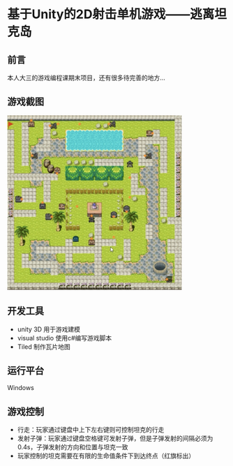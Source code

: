 # 基于Unity的2D射击单机游戏——逃离坦克岛
## 前言
本人大三的游戏编程课期末项目，还有很多待完善的地方...

## 游戏截图
<img src="https://raw.githubusercontent.com/XiaoTang233/unity-2d-shooting-game/master/screenshoot/game-screenshoot.png" width="400px" height="400px"/>

## 开发工具
* unity 3D 用于游戏建模
* visual studio 使用c#编写游戏脚本
* Tiled 制作瓦片地图

## 运行平台
Windows

## 游戏控制
* 行走：玩家通过键盘中上下左右键则可控制坦克的行走
* 发射子弹：玩家通过键盘空格键可发射子弹，但是子弹发射的间隔必须为0.4s，子弹发射的方向和位置与坦克一致
* 玩家控制的坦克需要在有限的生命值条件下到达终点（红旗标出）
